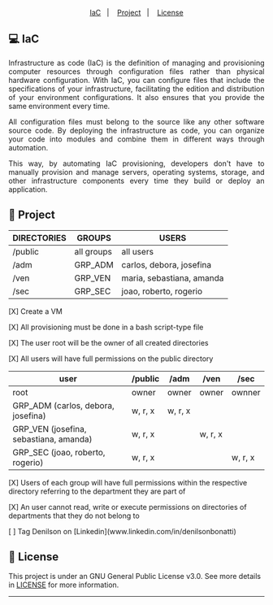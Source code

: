 
<p align="center">
  <a href="#IaC">IaC</a>&nbsp;&nbsp;&nbsp;|&nbsp;&nbsp;&nbsp;
  <a href="#Project">Project</a>&nbsp;&nbsp;&nbsp;|&nbsp;&nbsp;&nbsp;
  <a href="#memo-license">License</a>
</p>

## 💻 IaC

<p align="justify">Infrastructure as code (IaC) is the definition of managing and provisioning computer resources through configuration files rather than physical hardware configuration. With IaC, you can configure files that include the specifications of your infrastructure, facilitating the edition and distribution of your environment configurations. It also ensures that you provide the same environment every time.</p>
<p align="justify">All configuration files must belong to the source like any other software source code. By deploying the infrastructure as code, you can organize your code into modules and combine them in different ways through automation.</p>
<p align="justify">This way, by automating IaC provisioning, developers don't have to manually provision and manage servers, operating systems, storage, and other infrastructure components every time they build or deploy an application.</p>

## 🚀 Project

DIRECTORIES  | GROUPS     | USERS
-------------|------------|--------
/public      | all groups | all users
/adm         | GRP_ADM    | carlos, debora, josefina
/ven         | GRP_VEN    | maria, sebastiana, amanda
/sec         | GRP_SEC    | joao, roberto, rogerio

<p align="left">[X] Create a VM</p>
<p align="left">[X] All provisioning must be done in a bash script-type file</p>
<p align="left">[X] The user root will be the owner of all created directories</p>
<p align="left">[X] All users will have full permissions on the public directory</p>


| user                                    |    /public | /adm | /ven |  /sec
|-----------------|-----------------|-----------------|-----------------|-----------------|
root | owner | owner | owner | ownner   
GRP_ADM (carlos, debora, josefina)| w, r, x |w, r, x | 
GRP_VEN  (josefina, sebastiana, amanda) | w, r, x| | w, r, x|
GRP_SEC (joao, roberto, rogerio) | w, r, x|||                             w, r, x

<p align="left">[X] Users of each group will have full permissions within the respective directory referring to the department they are part of</p>
<p align="left">[X] An user cannot read, write or execute permissions on directories of departments that they do not belong to</p>
<p align="left">[ ] Tag Denilson on [Linkedin](www.linkedin.com/in/denilsonbonatti)</p>

## :memo: License

This project is under an GNU General Public License v3.0. See more details in [LICENSE](LICENSE) for more information.

---
